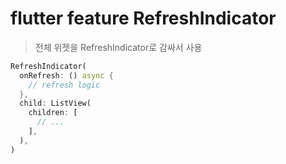 # flutter feature RefreshIndicator

> 전체 위젯을 RefreshIndicator로 감싸서 사용

```dart
RefreshIndicator(
  onRefresh: () async {
    // refresh logic
  },
  child: ListView(
    children: [
      // ...
    ],
  ),
)
```
